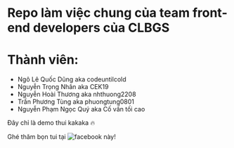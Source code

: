 # Repo làm việc chung của team front-end developers của CLBGS

# Thành viên:
- Ngô Lê Quốc Dũng aka codeuntilcold
- Nguyễn Trọng Nhân aka CEK19
- Nguyễn Hoài Thương aka nhthuong2208
- Trần Phương Tùng aka phuongtung0801
- Nguyễn Phạm Ngọc Quý aka Cố vấn tối cao

Đây chỉ là demo thui kakaka 🔥

Ghé thăm bọn tui tại ![facebook này](https://fb.com/clbgsbk)!
